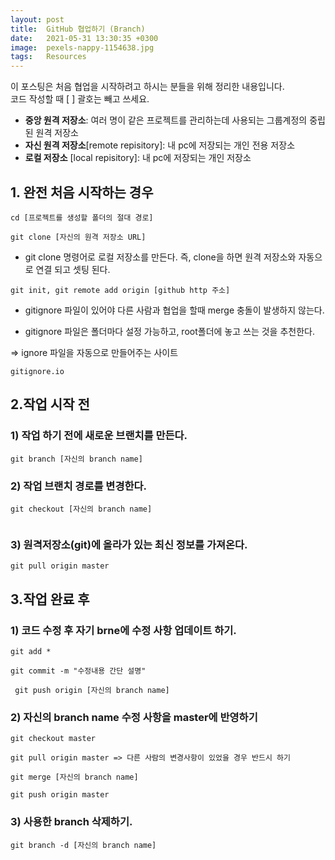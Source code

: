 ```yaml
---
layout: post
title:  GitHub 협업하기 (Branch)  
date:   2021-05-31 13:30:35 +0300
image:  pexels-nappy-1154638.jpg
tags:   Resources
---
```

 
이 포스팅은 처음 협업을 시작하려고 하시는 분들을 위해  정리한 내용입니다.  
코드 작성할 때 [  ]  괄호는 빼고 쓰세요.

  + __중앙 원격 저장소__:  여러 명이 같은 프로젝트를 관리하는데 사용되는 그룹계정의 중립된 원격 저장소
  + __자신 원격 저장소__[remote repisitory]: 내 pc에 저장되는 개인 전용 저장소 
  + __로컬 저장소__ [local repisitory]: 내 pc에 저장되는 개인 저장소  
  

## 1.  완전 처음 시작하는 경우

```
cd [프로젝트를 생성할 폴더의 절대 경로]
```  



```
git clone [자신의 원격 저장소 URL] 
```  


+ git clone 명령어로 로컬 저장소를 만든다. 즉, clone을 하면 원격 저장소와 자동으로 연결 되고 셋팅 된다.  
  

  

```  
git init, git remote add origin [github http 주소]  
```  


+ gitignore 파일이 있어야 다른 사람과 협업을 할때 merge 충돌이 발생하지 않는다.

+ gitignore 파일은 폴더마다 설정 가능하고, root폴더에 놓고 쓰는 것을 추천한다.

=> ignore 파일을 자동으로 만들어주는 사이트  


```
gitignore.io  
```  


## 2.작업 시작 전 


### 1) 작업 하기 전에 새로운 브랜치를 만든다.

 ```
 git branch [자신의 branch name]
 ```  


### 2) 작업 브랜치 경로를 변경한다.
  
```
git checkout [자신의 branch name]
 
 ```   

 ### 3) 원격저장소(git)에 올라가 있는 최신 정보를 가져온다.

```
git pull origin master
```  



## 3.작업 완료 후 


### 1) 코드 수정 후 자기 brne에 수정 사항 업데이트 하기.

```
git add *
```  




``` 
git commit -m "수정내용 간단 설명"
```  



```
 git push origin [자신의 branch name]
```  



### 2) 자신의 branch name 수정 사항을 master에 반영하기 


```
git checkout master
```  




```
git pull origin master => 다른 사람의 변경사항이 있었을 경우 반드시 하기
```  




```
git merge [자신의 branch name]
```  




```
git push origin master
```  



### 3) 사용한 branch 삭제하기.

```
git branch -d [자신의 branch name]
```  
     